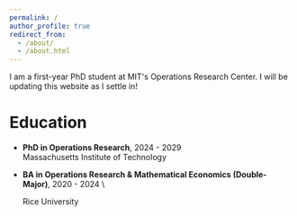 ```yaml
---
permalink: /
author_profile: true
redirect_from: 
  - /about/
  - /about.html
---
```


I am a first-year PhD student at MIT's Operations Research Center. I will be updating this website as I settle in!

Education
======

- **PhD in Operations Research**, 2024 - 2029 \
  Massachusetts Institute of Technology

- **BA in Operations Research & Mathematical Economics (Double-Major)**, 2020 - 2024 \
  
  Rice University
